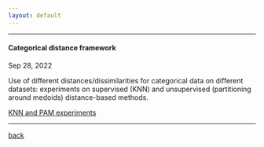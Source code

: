 ```yaml
---
layout: default
---
```



---------------------

#### Categorical distance framework

Sep 28, 2022

Use of different distances/dissimilarities for categorical data on different datasets: experiments on supervised (KNN) and unsupervised (partitioning around medoids) distance-based methods.

[KNN and PAM experiments](blogposts_archive/distances_experiment_superv_unsuperv.html)

---------------------

[back](./)
